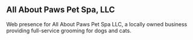 ## All About Paws Pet Spa, LLC

Web presence for All About Paws Pet Spa LLC, a locally owned business providing full-service grooming for dogs and cats.

